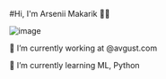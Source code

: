 #Hi, I'm Arsenii Makarik 🐣🐥

![image](https://github.com/suuurfinbird/suuurfinbird/assets/145972187/e31639b6-bab0-4e4f-a542-24e664f31424)

🔭 I’m currently working at @avgust.com

🌱 I’m currently learning ML, Python

